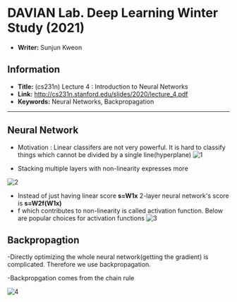 # DAVIAN Lab. Deep Learning Winter Study (2021)

- **Writer:** Sunjun Kweon

## Information

- **Title:** (cs231n) Lecture 4 : Introduction to Neural Networks 
- **Link:** http://cs231n.stanford.edu/slides/2020/lecture_4.pdf
- **Keywords:** Neural Networks, Backpropagation
-------------------------------------------------------

## Neural Network

- Motivation : Linear classifers are not very powerful. It is hard to classify things which cannot be divided by a single line(hyperplane)
![1](https://user-images.githubusercontent.com/59158426/106470232-98de6e80-64e3-11eb-85c2-0257ecc74dde.PNG)

- Stacking multiple layers with non-linearity expresses more

![2](https://user-images.githubusercontent.com/59158426/106471208-bf50d980-64e4-11eb-8093-1c9ecde09bbe.PNG)
- Instead of just having linear score **s=W1x** 2-layer neural network's score is **s=W2f(W1x)**
- f which contributes to non-linearity is called activation function. Below are popular choices for activation functions
![3](https://user-images.githubusercontent.com/59158426/106471511-0b038300-64e5-11eb-82e1-dd38e0bbd6ab.PNG)


## Backpropagtion

-Directly optimizing the whole neural network(getting the gradient) is complicated. Therefore we use backpropagation.

-Backpropgation comes from the chain rule

![4](https://user-images.githubusercontent.com/59158426/106472698-481c4500-64e6-11eb-9525-e67264e1fd88.PNG)


